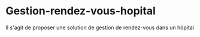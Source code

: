 # Gestion-rendez-vous-hopital
Il s'agit de proposer une solution de gestion de rendez-vous dans un hôpital

#
